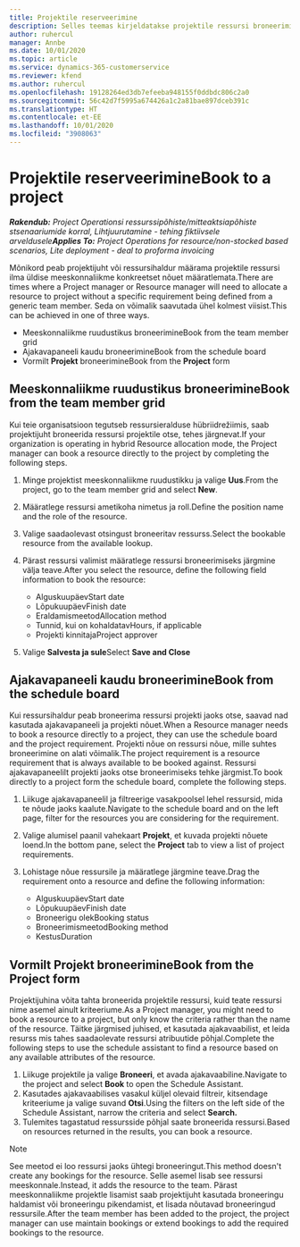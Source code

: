 ```yaml
---
title: Projektile reserveerimine
description: Selles teemas kirjeldatakse projektile ressursi broneerimist.
author: ruhercul
manager: Annbe
ms.date: 10/01/2020
ms.topic: article
ms.service: dynamics-365-customerservice
ms.reviewer: kfend
ms.author: ruhercul
ms.openlocfilehash: 19128264ed3db7efeeba948155f0ddbdc806c2a0
ms.sourcegitcommit: 56c42d7f5995a674426a1c2a81bae897dceb391c
ms.translationtype: HT
ms.contentlocale: et-EE
ms.lasthandoff: 10/01/2020
ms.locfileid: "3908063"
---
```

# <a name="book-to-a-project"></a><span data-ttu-id="05593-103">Projektile reserveerimine</span><span class="sxs-lookup"><span data-stu-id="05593-103">Book to a project</span></span>

<span data-ttu-id="05593-104">_**Rakendub:** Project Operationsi ressurssipõhiste/mitteaktsiapõhiste stsenaariumide korral,  Lihtjuurutamine - tehing fiktiivsele arveldusele_</span><span class="sxs-lookup"><span data-stu-id="05593-104">_**Applies To:** Project Operations for resource/non-stocked based scenarios, Lite deployment - deal to proforma invoicing_</span></span>

<span data-ttu-id="05593-105">Mõnikord peab projektijuht või ressursihaldur määrama projektile ressursi ilma üldise meeskonnaliikme konkreetset nõuet määratlemata.</span><span class="sxs-lookup"><span data-stu-id="05593-105">There are times where a Project manager or Resource manager will need to allocate a resource to project without a specific requirement being defined from a generic team member.</span></span> <span data-ttu-id="05593-106">Seda on võimalik saavutada ühel kolmest viisist.</span><span class="sxs-lookup"><span data-stu-id="05593-106">This can be achieved in one of three ways.</span></span>

- <span data-ttu-id="05593-107">Meeskonnaliikme ruudustikus broneerimine</span><span class="sxs-lookup"><span data-stu-id="05593-107">Book from the team member grid</span></span>
- <span data-ttu-id="05593-108">Ajakavapaneeli kaudu broneerimine</span><span class="sxs-lookup"><span data-stu-id="05593-108">Book from the schedule board</span></span>
- <span data-ttu-id="05593-109">Vormilt **Projekt** broneerimine</span><span class="sxs-lookup"><span data-stu-id="05593-109">Book from the **Project** form</span></span>

## <a name="book-from-the-team-member-grid"></a><span data-ttu-id="05593-110">Meeskonnaliikme ruudustikus broneerimine</span><span class="sxs-lookup"><span data-stu-id="05593-110">Book from the team member grid</span></span>

<span data-ttu-id="05593-111">Kui teie organisatsioon tegutseb ressursieralduse hübriidrežiimis, saab projektijuht broneerida ressursi projektile otse, tehes järgnevat.</span><span class="sxs-lookup"><span data-stu-id="05593-111">If your organization is operating in hybrid Resource allocation mode, the Project manager can book a resource directly to the project by completing the following steps.</span></span>

1. <span data-ttu-id="05593-112">Minge projektist meeskonnaliikme ruudustikku ja valige **Uus**.</span><span class="sxs-lookup"><span data-stu-id="05593-112">From the project, go to the team member grid and select **New**.</span></span>
2. <span data-ttu-id="05593-113">Määratlege ressursi ametikoha nimetus ja roll.</span><span class="sxs-lookup"><span data-stu-id="05593-113">Define the position name and the role of the resource.</span></span>
3. <span data-ttu-id="05593-114">Valige saadaolevast otsingust broneeritav ressurss.</span><span class="sxs-lookup"><span data-stu-id="05593-114">Select the bookable resource from the available lookup.</span></span>
4. <span data-ttu-id="05593-115">Pärast ressursi valimist määratlege ressursi broneerimiseks järgmine välja teave.</span><span class="sxs-lookup"><span data-stu-id="05593-115">After you select the resource, define the following field information to book the resource:</span></span>

    - <span data-ttu-id="05593-116">Alguskuupäev</span><span class="sxs-lookup"><span data-stu-id="05593-116">Start date</span></span>
    - <span data-ttu-id="05593-117">Lõpukuupäev</span><span class="sxs-lookup"><span data-stu-id="05593-117">Finish date</span></span>
    - <span data-ttu-id="05593-118">Eraldamismeetod</span><span class="sxs-lookup"><span data-stu-id="05593-118">Allocation method</span></span>
    - <span data-ttu-id="05593-119">Tunnid, kui on kohaldatav</span><span class="sxs-lookup"><span data-stu-id="05593-119">Hours, if applicable</span></span>
    - <span data-ttu-id="05593-120">Projekti kinnitaja</span><span class="sxs-lookup"><span data-stu-id="05593-120">Project approver</span></span>

6. <span data-ttu-id="05593-121">Valige **Salvesta ja sule**</span><span class="sxs-lookup"><span data-stu-id="05593-121">Select **Save and Close**</span></span>

## <a name="book-from-the-schedule-board"></a><span data-ttu-id="05593-122">Ajakavapaneeli kaudu broneerimine</span><span class="sxs-lookup"><span data-stu-id="05593-122">Book from the schedule board</span></span>

<span data-ttu-id="05593-123">Kui ressursihaldur peab broneerima ressursi projekti jaoks otse, saavad nad kasutada ajakavapaneeli ja projekti nõuet.</span><span class="sxs-lookup"><span data-stu-id="05593-123">When a Resource manager needs to book a resource directly to a project, they can use the schedule board and the project requirement.</span></span> <span data-ttu-id="05593-124">Projekti nõue on ressursi nõue, mille suhtes broneerimine on alati võimalik.</span><span class="sxs-lookup"><span data-stu-id="05593-124">The project requirement is a resource requirement that is always available to be booked against.</span></span> <span data-ttu-id="05593-125">Ressursi ajakavapaneelilt projekti jaoks otse broneerimiseks tehke järgmist.</span><span class="sxs-lookup"><span data-stu-id="05593-125">To book directly to a project form the schedule board, complete the following steps.</span></span>

1. <span data-ttu-id="05593-126">Liikuge ajakavapaneelil ja filtreerige vasakpoolsel lehel ressursid, mida te nõude jaoks kaalute.</span><span class="sxs-lookup"><span data-stu-id="05593-126">Navigate to the schedule board and on the left page, filter for the resources you are considering for the requirement.</span></span>
2. <span data-ttu-id="05593-127">Valige alumisel paanil vahekaart **Projekt**, et kuvada projekti nõuete loend.</span><span class="sxs-lookup"><span data-stu-id="05593-127">In the bottom pane, select the **Project** tab to view a list of project requirements.</span></span>
3. <span data-ttu-id="05593-128">Lohistage nõue ressursile ja määratlege järgmine teave.</span><span class="sxs-lookup"><span data-stu-id="05593-128">Drag the requirement onto a resource and define the following information:</span></span>

    - <span data-ttu-id="05593-129">Alguskuupäev</span><span class="sxs-lookup"><span data-stu-id="05593-129">Start date</span></span>
    - <span data-ttu-id="05593-130">Lõpukuupäev</span><span class="sxs-lookup"><span data-stu-id="05593-130">Finish date</span></span>
    - <span data-ttu-id="05593-131">Broneerigu olek</span><span class="sxs-lookup"><span data-stu-id="05593-131">Booking status</span></span>
    - <span data-ttu-id="05593-132">Broneerimismeetod</span><span class="sxs-lookup"><span data-stu-id="05593-132">Booking method</span></span>
    - <span data-ttu-id="05593-133">Kestus</span><span class="sxs-lookup"><span data-stu-id="05593-133">Duration</span></span>

## <a name="book-from-the-project-form"></a><span data-ttu-id="05593-134">Vormilt Projekt broneerimine</span><span class="sxs-lookup"><span data-stu-id="05593-134">Book from the Project form</span></span>

<span data-ttu-id="05593-135">Projektijuhina võita tahta broneerida projektile ressursi, kuid teate ressursi nime asemel ainult kriteeriume.</span><span class="sxs-lookup"><span data-stu-id="05593-135">As a Project manager, you might need to book a resource to a project, but only know the criteria rather than the name of the resource.</span></span> <span data-ttu-id="05593-136">Täitke järgmised juhised, et kasutada ajakavaabilist, et leida resurss mis tahes saadaolevate ressursi atribuutide põhjal.</span><span class="sxs-lookup"><span data-stu-id="05593-136">Complete the following steps to use the schedule assistant to find a resource based on any available attributes of the resource.</span></span> 

1. <span data-ttu-id="05593-137">Liikuge projektile ja valige **Broneeri**, et avada ajakavaabiline.</span><span class="sxs-lookup"><span data-stu-id="05593-137">Navigate to the project and select **Book** to open the Schedule Assistant.</span></span>
2. <span data-ttu-id="05593-138">Kasutades ajakavaabilises vasakul küljel olevaid filtreir, kitsendage kriteeriume ja valige suvand **Otsi**.</span><span class="sxs-lookup"><span data-stu-id="05593-138">Using the filters on the left side of the Schedule Assistant, narrow the criteria and select **Search.**</span></span>
3. <span data-ttu-id="05593-139">Tulemites tagastatud ressursside põhjal saate broneerida ressursi.</span><span class="sxs-lookup"><span data-stu-id="05593-139">Based on resources returned in the results, you can book a resource.</span></span>

> [!NOTE]
> <span data-ttu-id="05593-140">See meetod ei loo ressursi jaoks ühtegi broneeringut.</span><span class="sxs-lookup"><span data-stu-id="05593-140">This method doesn't create any bookings for the resource.</span></span> <span data-ttu-id="05593-141">Selle asemel lisab see ressursi meeskonnale.</span><span class="sxs-lookup"><span data-stu-id="05593-141">Instead, it adds the resource to the team.</span></span> <span data-ttu-id="05593-142">Pärast meeskonnaliikme projektle lisamist saab projektijuht kasutada broneeringu haldamist või broneeringu pikendamist, et lisada nõutavad broneeringud ressursile.</span><span class="sxs-lookup"><span data-stu-id="05593-142">After the team member has been added to the project, the project manager can use maintain bookings or extend bookings to add the required bookings to the resource.</span></span>

